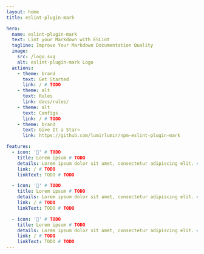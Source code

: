 ```yaml
---
layout: home
title: eslint-plugin-mark

hero:
  name: eslint-plugin-mark
  text: Lint your Markdown with ESLint
  tagline: Improve Your Markdown Documentation Quality
  image:
    src: /logo.svg
    alt: eslint-plugin-mark Logo
  actions:
    - theme: brand
      text: Get Started
      link: / # TODO
    - theme: alt
      text: Rules
      link: docs/rules/
    - theme: alt
      text: Configs
      link: / # TODO
    - theme: brand
      text: Give It a Star⭐
      link: https://github.com/lumirlumir/npm-eslint-plugin-mark

features:
  - icon: '🎉' # TODO
    title: Lorem ipsum # TODO
    details: Lorem ipsum dolor sit amet, consectetur adipiscing elit. # TODO
    link: / # TODO
    linkText: TODO # TODO

  - icon: '🎉' # TODO
    title: Lorem ipsum # TODO
    details: Lorem ipsum dolor sit amet, consectetur adipiscing elit. # TODO
    link: / # TODO
    linkText: TODO # TODO

  - icon: '🎉' # TODO
    title: Lorem ipsum # TODO
    details: Lorem ipsum dolor sit amet, consectetur adipiscing elit. # TODO
    link: / # TODO
    linkText: TODO # TODO
---
```

